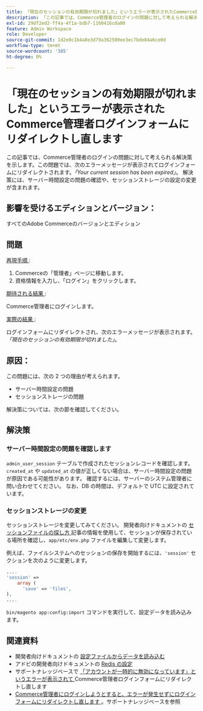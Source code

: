 ```yaml
---
title: 「現在のセッションの有効期限が切れました」というエラーが表示されたCommerce管理者ログインフォームにリダイレクトし直します
description: 「この記事では、Commerce管理者のログインの問題に対して考えられる解決策を提供します。この問題では、次のエラーメッセージでログインフォームにリダイレクトされます。*「現在のセッションの有効期限が切れました」*。 解決策には、サーバー時間設定の問題の確認や、セッションストレージ設定の変更が含まれます。'
exl-id: 29df2ed2-ff4a-4f1a-bdb7-1160416cda00
feature: Admin Workspace
role: Developer
source-git-commit: 1d2e0c1b4a8e3d79a362500ee3ec7bde84a6ce0d
workflow-type: tm+mt
source-wordcount: '385'
ht-degree: 0%

---
```


# 「現在のセッションの有効期限が切れました」というエラーが表示されたCommerce管理者ログインフォームにリダイレクトし直します

この記事では、Commerce管理者のログインの問題に対して考えられる解決策を示します。この問題では、次のエラーメッセージが表示されてログインフォームにリダイレクトされます。*「Your current session has been expired」*。 解決策には、サーバー時間設定の問題の確認や、セッションストレージの設定の変更が含まれます。

## 影響を受けるエディションとバージョン：

すべてのAdobe Commerceのバージョンとエディション

## 問題

<u> 再現手順 </u>:

1. Commerceの「管理者」ページに移動します。
1. 資格情報を入力し、「ログイン」をクリックします。

<u> 期待される結果 </u>:

Commerce管理者にログインします。

<u> 実際の結果 </u>:

ログインフォームにリダイレクトされ、次のエラーメッセージが表示されます。*「現在のセッションの有効期限が切れました」*。

## 原因：

この問題には、次の 2 つの理由が考えられます。

* サーバー時間設定の問題
* セッションストレージの問題

解決策については、次の節を確認してください。

## 解決策

### サーバー時間設定の問題を確認します

`admin_user_session` テーブルで作成されたセッションレコードを確認します。 `created_at` や `updated_at` の値が正しくない場合は、サーバー時間設定の問題が原因である可能性があります。 確認するには、サーバーのシステム管理者に問い合わせてください。 なお、DB の時間は、デフォルトで UTC に設定されています。

### セッションストレージの変更

セッションストレージを変更してみてください。 開発者向けドキュメントの [ セッションファイルの探し方 ](https://devdocs.magento.com/guides/v2.3/config-guide/sessions.html) 記事の情報を使用して、セッションが保存されている場所を確認し、`app/etc/env.php` ファイルを編集して変更します。

例えば、ファイルシステムへのセッションの保存を開始するには、`'session'` セクションを次のように変更します。

```php
....
'session' =>
    array (
      'save' => 'files',
),
....
```

`bin/magento app:config:import` コマンドを実行して、設定データを読み込みます。


## 関連資料

* 開発者向けドキュメントの [ 設定ファイルからデータを読み込む ](https://devdocs.magento.com/guides/v2.3/config-guide/cli/config-cli-subcommands-config-mgmt-import.html)
* アドビの開発者向けドキュメントの [Redis の設定 ](https://devdocs.magento.com/guides/v2.3/config-guide/redis/config-redis.html)
* サポートナレッジベースで [ 「アカウントが一時的に無効になっています」というエラーが表示されて ](/help/troubleshooting/miscellaneous/redirect-back-to-the-admin-login-form-with-your-account-is-temporarily-disabled-error.md)Commerce管理者ログインフォームにリダイレクトし直します
* [Commerce管理者にログインしようとすると、エラーが発生せずにログインフォームにリダイレクトし直します ](/help/troubleshooting/miscellaneous/login-redirect-when-trying-to-login-to-magento-admin.md)。サポートナレッジベースを参照
